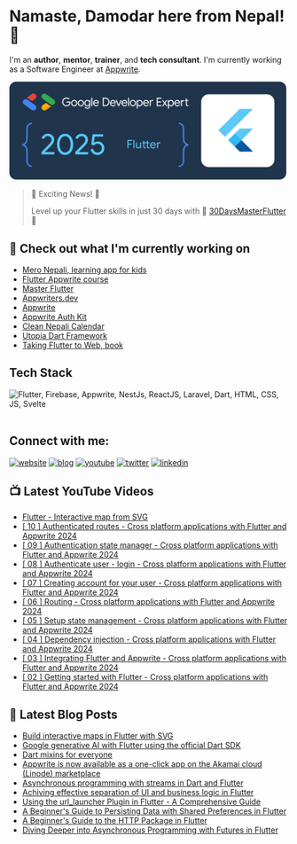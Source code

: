 # Namaste, Damodar here from Nepal! 👋

I'm an **author**, **mentor**, **trainer**, and **tech consultant**. I'm currently working as a Software Engineer at [Appwrite](https://appwrite.io).

<img src="./assets/gde_flutter.svg" style="max-width: 500px" title="GDE for Flutter and Dart" />

<br />

> 
> 🎉 Exciting News! 🎉
> 
> Level up your Flutter skills in just 30 days with 🚀 [30DaysMasterFlutter](https://appwriters.dev/30days/flutter) 🚀
>

## 👷 Check out what I'm currently working on

  - [Mero Nepali, learning app for kids](https://play.google.com/store/apps/details?id=dev.appwriters.mero_nepali)
  - [Flutter Appwrite course](https://appwriters.dev/courses/flutter-appwrite)
  - [Master Flutter](https://masterflutter.appwriters.dev)
  - [Appwriters.dev](https://appwriters.dev)
  - [Appwrite](https://github.com/appwrite/appwrite)
  - [Appwrite Auth Kit](https://github.com/lohanidamodar/appwrite_auth_kit)
  - [Clean Nepali Calendar](https://github.com/lohanidamodar/clean_nepali_calendar)
  - [Utopia Dart Framework](https://github.com/utopia-dart)
  - [Taking Flutter to Web, book](https://www.amazon.com/Taking-Flutter-Web-cross-platform-platforms/dp/1801817715)


## Tech Stack

<img src="https://skillicons.dev/icons?i=js,html,css,swift,php,dart,flutter,appwrite,firebase,svelte" title="Flutter, Firebase, Appwrite, NestJs, ReactJS, Laravel, Dart, HTML, CSS, JS, Svelte" alt="Flutter, Firebase, Appwrite, NestJs, ReactJS, Laravel, Dart, HTML, CSS, JS, Svelte" /> <br /><br />

## Connect with me:

[![website](https://img.shields.io/badge/web-A21432?style=for-the-badge&logo=globe&logoColor=white)](https://dlohani.com.np)
[![blog](https://img.shields.io/badge/blog-A21432?style=for-the-badge&logo=globe&logoColor=white)](https://appwriters.dev)
[![youtube](https://img.shields.io/badge/youtube-FF0000?style=for-the-badge&logo=youtube&logoColor=white)](https://youtube.com/@appwriters)
[![twitter](https://img.shields.io/badge/Twitter-1DA1F2?style=for-the-badge&logo=twitter&logoColor=white)](https://www.instagram.com/arorapranav187/)
[![linkedin](https://img.shields.io/badge/LinkedIn-0077B5?style=for-the-badge&logo=linkedin&logoColor=white)](https://www.linkedin.com/in/lohanidamodar/)


## 📺 Latest YouTube Videos
<!-- YOUTUBE:START -->
- [Flutter - Interactive map from SVG](https://www.youtube.com/watch?v=RMN1e9NGNIE)
- [[ 10 ] Authenticated routes - Cross platform applications with Flutter and Appwrite 2024](https://www.youtube.com/watch?v=hiDDqbOVoHg)
- [[ 09 ] Authentication state manager - Cross platform applications with Flutter and Appwrite 2024](https://www.youtube.com/watch?v=NhGgCVC5XjY)
- [[ 08 ] Authenticate user - login - Cross platform applications with Flutter and Appwrite 2024](https://www.youtube.com/watch?v=SjvL-hkn-UY)
- [[ 07 ] Creating account for your user - Cross platform applications with Flutter and Appwrite 2024](https://www.youtube.com/watch?v=fuA9scGDaEs)
- [[ 06 ] Routing - Cross platform applications with Flutter and Appwrite 2024](https://www.youtube.com/watch?v=69HUy0mGIaU)
- [[ 05 ] Setup state management - Cross platform applications with Flutter and Appwrite 2024](https://www.youtube.com/watch?v=8k42p7HK8v0)
- [[ 04 ] Dependency injection - Cross platform applications with Flutter and Appwrite 2024](https://www.youtube.com/watch?v=oc73TnuEitg)
- [[ 03 ] Integrating Flutter and Appwrite - Cross platform applications with Flutter and Appwrite 2024](https://www.youtube.com/watch?v=3-ejU2yU-rQ)
- [[ 02 ] Getting started with Flutter - Cross platform applications with Flutter and Appwrite 2024](https://www.youtube.com/watch?v=EmCLluiaXyo)
<!-- YOUTUBE:END -->

## 📕 Latest Blog Posts
<!-- BLOG-POST-LIST:START -->
- [Build interactive maps in Flutter with SVG](https://appwriters.dev/blog/flutter-interactive-svg-maps)
- [Google generative AI with Flutter using the official Dart SDK](https://appwriters.dev/blog/google-generative-ai-with-flutter)
- [Dart mixins for everyone](https://appwriters.dev/blog/dart-mixins-for-everyone)
- [Appwrite is now available as a one-click app on the Akamai cloud &lpar;Linode&rpar; marketplace](https://dev.to/appwrite/appwrite-is-now-available-as-a-one-click-app-on-the-akamai-cloud-linode-marketplace-5ajp)
- [Asynchronous programming with streams in Dart and Flutter](https://appwriters.dev/blog/asynchronous-programming-with-streams-in-dart-and-flutter)
- [Achiving effective separation of UI and business logic in Flutter](https://appwriters.dev/blog/achiving-effective-separation-of-ui-and-business-logic-in-flutter)
- [Using the url_launcher Plugin in Flutter - A Comprehensive Guide](https://appwriters.dev/blog/using-the-url-launcher-plugin-in-flutter-a-comprehensive-guide)
- [A Beginner&#39;s Guide to Persisting Data with Shared Preferences in Flutter](https://appwriters.dev/blog/a-beginners-guide-to-persisting-data-with-shared-preferences-in-flutter)
- [A Beginner&#39;s Guide to the HTTP Package in Flutter](https://appwriters.dev/blog/a-beginners-guide-to-the-http-package-in-flutter)
- [Diving Deeper into Asynchronous Programming with Futures in Flutter](https://appwriters.dev/blog/diving-deeper-int-asynchronous-programming-with-futures-in-flutter)
<!-- BLOG-POST-LIST:END -->


[website]: https://dlohani.com.np
[blog]: https://appwriters.dev
[twitter]: https://twitter.com/lohanidamodar
[youtube]: https://youtube.com/reactbits
[linkedin]: https://linkedin.com/in/lohanidamodar
